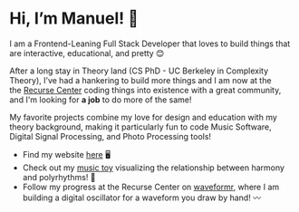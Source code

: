 # Hi, I’m Manuel! 👋


I am a Frontend-Leaning Full Stack Developer that loves to build things that are interactive, educational, and pretty 😊

After a long stay in Theory land (CS PhD - UC Berkeley in Complexity Theory), I’ve had a hankering to build more things and I am now at the the [Recurse Center](https://www.recurse.com/) coding things into existence with a great community, and I'm looking for **a job** to do more of the same!

My favorite projects combine my love for design and education with my theory background, making it particularly fun to code Music Software, Digital Signal Processing, and Photo Processing tools!

- Find my website [here](https://msabin.github.io/)   🖥️
- Check out my [music toy](https://github.com/msabin/rhythmonics) visualizing the relationship between harmony and polyrhythms!   🎵
- Follow my progress at the Recurse Center on [waveformr](https://github.com/msabin/waveformr), where I am building a digital oscillator for a waveform you draw by hand!   〰️
